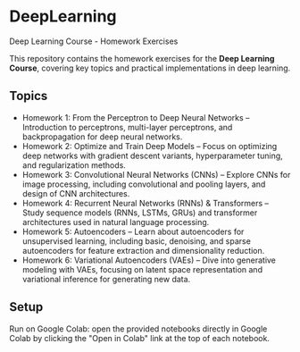 # DeepLearning
Deep Learning Course - Homework Exercises

This repository contains the homework exercises for the **Deep Learning Course**, covering key topics and practical implementations in deep learning.

## Topics
- Homework 1: From the Perceptron to Deep Neural Networks – Introduction to perceptrons, multi-layer perceptrons, and backpropagation for deep neural networks.
- Homework 2: Optimize and Train Deep Models – Focus on optimizing deep networks with gradient descent variants, hyperparameter tuning, and regularization methods.
- Homework 3: Convolutional Neural Networks (CNNs) – Explore CNNs for image processing, including convolutional and pooling layers, and design of CNN architectures.
- Homework 4: Recurrent Neural Networks (RNNs) & Transformers – Study sequence models (RNNs, LSTMs, GRUs) and transformer architectures used in natural language processing.
- Homework 5: Autoencoders – Learn about autoencoders for unsupervised learning, including basic, denoising, and sparse autoencoders for feature extraction and dimensionality reduction.
- Homework 6: Variational Autoencoders (VAEs) – Dive into generative modeling with VAEs, focusing on latent space representation and variational inference for generating new data.

## Setup
Run on Google Colab: open the provided notebooks directly in Google Colab by clicking the "Open in Colab" link at the top of each notebook.
